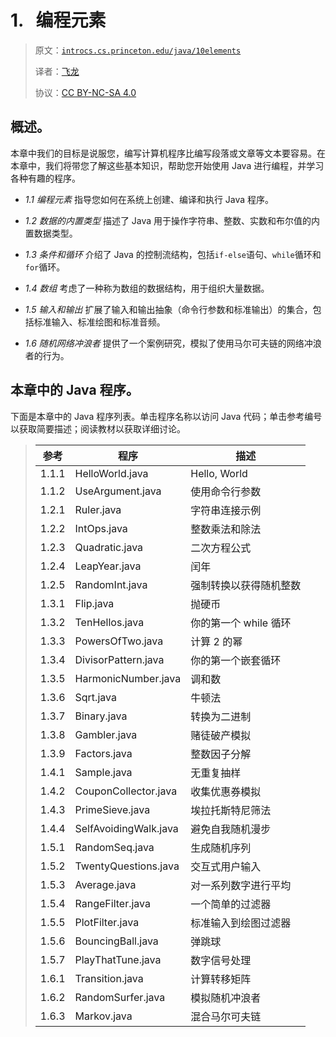 # 1\.   编程元素

> 原文：[`introcs.cs.princeton.edu/java/10elements`](https://introcs.cs.princeton.edu/java/10elements)
> 
> 译者：[飞龙](https://github.com/wizardforcel)
> 
> 协议：[CC BY-NC-SA 4.0](https://creativecommons.org/licenses/by-nc-sa/4.0/)


## 概述。

本章中我们的目标是说服您，编写计算机程序比编写段落或文章等文本要容易。在本章中，我们将带您了解这些基本知识，帮助您开始使用 Java 进行编程，并学习各种有趣的程序。

+   *1.1 编程元素* 指导您如何在系统上创建、编译和执行 Java 程序。

+   *1.2 数据的内置类型* 描述了 Java 用于操作字符串、整数、实数和布尔值的内置数据类型。

+   *1.3 条件和循环* 介绍了 Java 的控制流结构，包括`if-else`语句、`while`循环和`for`循环。

+   *1.4 数组* 考虑了一种称为数组的数据结构，用于组织大量数据。

+   *1.5 输入和输出* 扩展了输入和输出抽象（命令行参数和标准输出）的集合，包括标准输入、标准绘图和标准音频。

+   *1.6 随机网络冲浪者* 提供了一个案例研究，模拟了使用马尔可夫链的网络冲浪者的行为。

## 本章中的 Java 程序。

下面是本章中的 Java 程序列表。单击程序名称以访问 Java 代码；单击参考编号以获取简要描述；阅读教材以获取详细讨论。

> | **参考** | **程序** | **描述** |
> | --- | --- | --- |
> | 1.1.1 | HelloWorld.java | Hello, World |
> | 1.1.2 | UseArgument.java | 使用命令行参数 |
> | 1.2.1 | Ruler.java | 字符串连接示例 |
> | 1.2.2 | IntOps.java | 整数乘法和除法 |
> | 1.2.3 | Quadratic.java | 二次方程公式 |
> | 1.2.4 | LeapYear.java | 闰年 |
> | 1.2.5 | RandomInt.java | 强制转换以获得随机整数 |
> | 1.3.1 | Flip.java | 抛硬币 |
> | 1.3.2 | TenHellos.java | 你的第一个 while 循环 |
> | 1.3.3 | PowersOfTwo.java | 计算 2 的幂 |
> | 1.3.4 | DivisorPattern.java | 你的第一个嵌套循环 |
> | 1.3.5 | HarmonicNumber.java | 调和数 |
> | 1.3.6 | Sqrt.java | 牛顿法 |
> | 1.3.7 | Binary.java | 转换为二进制 |
> | 1.3.8 | Gambler.java | 赌徒破产模拟 |
> | 1.3.9 | Factors.java | 整数因子分解 |
> | 1.4.1 | Sample.java | 无重复抽样 |
> | 1.4.2 | CouponCollector.java | 收集优惠券模拟 |
> | 1.4.3 | PrimeSieve.java | 埃拉托斯特尼筛法 |
> | 1.4.4 | SelfAvoidingWalk.java | 避免自我随机漫步 |
> | 1.5.1 | RandomSeq.java | 生成随机序列 |
> | 1.5.2 | TwentyQuestions.java | 交互式用户输入 |
> | 1.5.3 | Average.java | 对一系列数字进行平均 |
> | 1.5.4 | RangeFilter.java | 一个简单的过滤器 |
> | 1.5.5 | PlotFilter.java | 标准输入到绘图过滤器 |
> | 1.5.6 | BouncingBall.java | 弹跳球 |
> | 1.5.7 | PlayThatTune.java | 数字信号处理 |
> | 1.6.1 | Transition.java | 计算转移矩阵 |
> | 1.6.2 | RandomSurfer.java | 模拟随机冲浪者 |
> | 1.6.3 | Markov.java | 混合马尔可夫链 |
